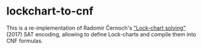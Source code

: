 # lockchart-to-cnf

This is a re-implementation of Radomír Černoch's ["Lock-chart solving"](https://github.com/cernoch/mks-dis/blob/master/LockChartSolvingWeb.pdf) (2017) SAT encoding, allowing to define Lock-charts and compile them into CNF formulas. 
